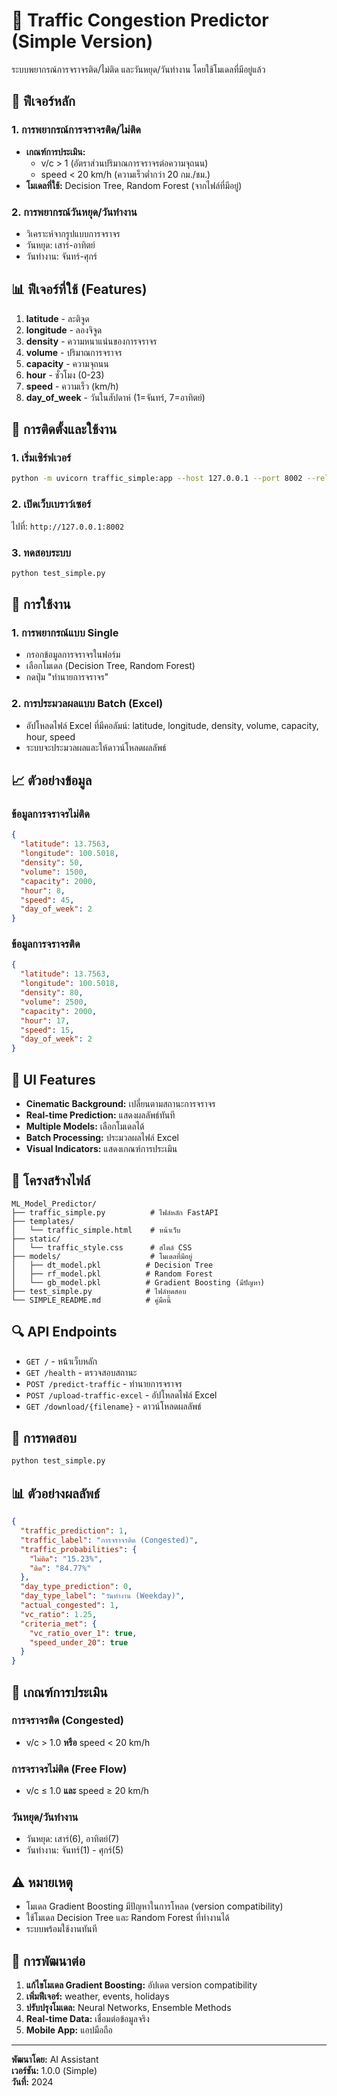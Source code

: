 # 🚗 Traffic Congestion Predictor (Simple Version)

ระบบพยากรณ์การจราจรติด/ไม่ติด และวันหยุด/วันทำงาน โดยใช้โมเดลที่มีอยู่แล้ว

## 🎯 ฟีเจอร์หลัก

### 1. การพยากรณ์การจราจรติด/ไม่ติด
- **เกณฑ์การประเมิน:**
  - v/c > 1 (อัตราส่วนปริมาณการจราจรต่อความจุถนน)
  - speed < 20 km/h (ความเร็วต่ำกว่า 20 กม./ชม.)
- **โมเดลที่ใช้:** Decision Tree, Random Forest (จากไฟล์ที่มีอยู่)

### 2. การพยากรณ์วันหยุด/วันทำงาน
- วิเคราะห์จากรูปแบบการจราจร
- วันหยุด: เสาร์-อาทิตย์
- วันทำงาน: จันทร์-ศุกร์

## 📊 ฟีเจอร์ที่ใช้ (Features)

1. **latitude** - ละติจูด
2. **longitude** - ลองจิจูด  
3. **density** - ความหนาแน่นของการจราจร
4. **volume** - ปริมาณการจราจร
5. **capacity** - ความจุถนน
6. **hour** - ชั่วโมง (0-23)
7. **speed** - ความเร็ว (km/h)
8. **day_of_week** - วันในสัปดาห์ (1=จันทร์, 7=อาทิตย์)

## 🚀 การติดตั้งและใช้งาน

### 1. เริ่มเซิร์ฟเวอร์
```bash
python -m uvicorn traffic_simple:app --host 127.0.0.1 --port 8002 --reload
```

### 2. เปิดเว็บเบราว์เซอร์
ไปที่: `http://127.0.0.1:8002`

### 3. ทดสอบระบบ
```bash
python test_simple.py
```

## 🔧 การใช้งาน

### 1. การพยากรณ์แบบ Single
- กรอกข้อมูลการจราจรในฟอร์ม
- เลือกโมเดล (Decision Tree, Random Forest)
- กดปุ่ม "ทำนายการจราจร"

### 2. การประมวลผลแบบ Batch (Excel)
- อัปโหลดไฟล์ Excel ที่มีคอลัมน์: latitude, longitude, density, volume, capacity, hour, speed
- ระบบจะประมวลผลและให้ดาวน์โหลดผลลัพธ์

## 📈 ตัวอย่างข้อมูล

### ข้อมูลการจราจรไม่ติด
```json
{
  "latitude": 13.7563,
  "longitude": 100.5018,
  "density": 50,
  "volume": 1500,
  "capacity": 2000,
  "hour": 8,
  "speed": 45,
  "day_of_week": 2
}
```

### ข้อมูลการจราจรติด
```json
{
  "latitude": 13.7563,
  "longitude": 100.5018,
  "density": 80,
  "volume": 2500,
  "capacity": 2000,
  "hour": 17,
  "speed": 15,
  "day_of_week": 2
}
```

## 🎨 UI Features

- **Cinematic Background:** เปลี่ยนตามสถานะการจราจร
- **Real-time Prediction:** แสดงผลลัพธ์ทันที
- **Multiple Models:** เลือกโมเดลได้
- **Batch Processing:** ประมวลผลไฟล์ Excel
- **Visual Indicators:** แสดงเกณฑ์การประเมิน

## 📁 โครงสร้างไฟล์

```
ML_Model_Predictor/
├── traffic_simple.py          # ไฟล์หลัก FastAPI
├── templates/
│   └── traffic_simple.html    # หน้าเว็บ
├── static/
│   └── traffic_style.css      # สไตล์ CSS
├── models/                    # โมเดลที่มีอยู่
│   ├── dt_model.pkl          # Decision Tree
│   ├── rf_model.pkl          # Random Forest
│   └── gb_model.pkl          # Gradient Boosting (มีปัญหา)
├── test_simple.py            # ไฟล์ทดสอบ
└── SIMPLE_README.md          # คู่มือนี้
```

## 🔍 API Endpoints

- `GET /` - หน้าเว็บหลัก
- `GET /health` - ตรวจสอบสถานะ
- `POST /predict-traffic` - ทำนายการจราจร
- `POST /upload-traffic-excel` - อัปโหลดไฟล์ Excel
- `GET /download/{filename}` - ดาวน์โหลดผลลัพธ์

## 🧪 การทดสอบ

```bash
python test_simple.py
```

## 📊 ตัวอย่างผลลัพธ์

```json
{
  "traffic_prediction": 1,
  "traffic_label": "การจราจรติด (Congested)",
  "traffic_probabilities": {
    "ไม่ติด": "15.23%",
    "ติด": "84.77%"
  },
  "day_type_prediction": 0,
  "day_type_label": "วันทำงาน (Weekday)",
  "actual_congested": 1,
  "vc_ratio": 1.25,
  "criteria_met": {
    "vc_ratio_over_1": true,
    "speed_under_20": true
  }
}
```

## 🎯 เกณฑ์การประเมิน

### การจราจรติด (Congested)
- v/c > 1.0 **หรือ** speed < 20 km/h

### การจราจรไม่ติด (Free Flow)
- v/c ≤ 1.0 **และ** speed ≥ 20 km/h

### วันหยุด/วันทำงาน
- วันหยุด: เสาร์(6), อาทิตย์(7)
- วันทำงาน: จันทร์(1) - ศุกร์(5)

## ⚠️ หมายเหตุ

- โมเดล Gradient Boosting มีปัญหาในการโหลด (version compatibility)
- ใช้โมเดล Decision Tree และ Random Forest ที่ทำงานได้
- ระบบพร้อมใช้งานทันที

## 🚀 การพัฒนาต่อ

1. **แก้ไขโมเดล Gradient Boosting:** อัปเดต version compatibility
2. **เพิ่มฟีเจอร์:** weather, events, holidays
3. **ปรับปรุงโมเดล:** Neural Networks, Ensemble Methods
4. **Real-time Data:** เชื่อมต่อข้อมูลจริง
5. **Mobile App:** แอปมือถือ

---

**พัฒนาโดย:** AI Assistant  
**เวอร์ชัน:** 1.0.0 (Simple)  
**วันที่:** 2024
